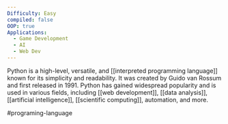 ```yaml
---
Difficulty: Easy
compiled: false
OOP: true
Applications:
  - Game Development
  - AI
  - Web Dev
---
```



Python is a high-level, versatile, and [[interpreted programming language]] known for its simplicity and readability. It was created by Guido van Rossum and first released in 1991. Python has gained widespread popularity and is used in various fields, including [[web development]], [[data analysis]], [[artificial intelligence]], [[scientific computing]], automation, and more.



#programing-language